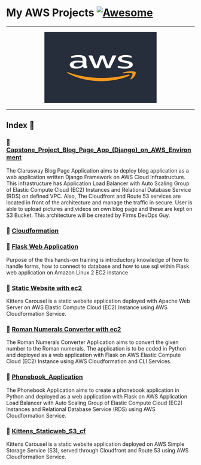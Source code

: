 My AWS Projects  [![Awesome](https://cdn.rawgit.com/sindresorhus/awesome/d7305f38d29fed78fa85652e3a63e154dd8e8829/media/badge.svg)](https://github.com/sindresorhus/awesome)
===============
<hr>

<p align="center">
    <img alt="Python" src="https://github.com/cagatayakk/cagatayakk/blob/main/images/aws.jpg" height="190" width="300">
</p>
<hr>

## Index 📜

### 🔖 [Capstone_Project_Blog_Page_App_(Django)_on_AWS_Environment](https://github.com/cagatayakk/AWS_Projects/tree/main/Project-501-Capstone-Project-Blog-Page-App-(Django)-on-AWS-Environment)
The Clarusway Blog Page Application aims to deploy blog application as a web application written Django Framework on AWS Cloud Infrastructure. This infrastructure has Application Load Balancer with Auto Scaling Group of Elastic Compute Cloud (EC2) Instances and Relational Database Service (RDS) on defined VPC. Also, The Cloudfront and Route 53 services are located in front of the architecture and manage the traffic in secure. User is able to upload pictures and videos on own blog page and these are kept on S3 Bucket. This architecture will be created by Firms DevOps Guy.

### 🔖 [Cloudformation](https://github.com/cagatayakk/AWS_Projects/tree/main/CloudFormation)

### 🔖 [Flask Web Application](https://github.com/cagatayakk/AWS_Projects/tree/main/Flask)
Purpose of the this hands-on training is introductory knowledge of how to handle forms, how to connect to database and how to use sql within Flask web application on Amazon Linux 2 EC2 instance

### 🔖 [Static Website with ec2](https://github.com/cagatayakk/AWS_Projects/tree/main/Project-101-kittens-carousel-static-website-ec2)
Kittens Carousel is a static website application deployed with Apache Web Server on AWS Elastic Compute Cloud (EC2) Instance using AWS Cloudformation Service.

### 🔖 [Roman Numerals Converter with ec2](https://github.com/cagatayakk/AWS_Projects/tree/main/Project-102-Roman-Numerals-Converter)
The Roman Numerals Converter Application aims to convert the given number to the Roman numerals. The application is to be coded in Python and deployed as a web application with Flask on AWS Elastic Compute Cloud (EC2) Instance using AWS Cloudformation and CLI Services.

### 🔖 [Phonebook_Application](https://github.com/cagatayakk/AWS_Projects/tree/main/Project-103-Phonebook-Application)
The Phonebook Application aims to create a phonebook application in Python and deployed as a web application with Flask on AWS Application Load Balancer with Auto Scaling Group of Elastic Compute Cloud (EC2) Instances and Relational Database Service (RDS) using AWS Cloudformation Service.

### 🔖 [Kittens_Staticweb_S3_cf](https://github.com/cagatayakk/AWS_Projects/tree/main/Project-104-kittens-carousel-static-web-s3-cf)
Kittens Carousel is a static website application deployed on AWS Simple Storage Service (S3), served through Cloudfront and Route 53 using AWS Cloudformation Service.
